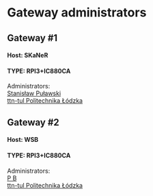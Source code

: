 # Gateway administrators <Name>
## Gateway #1
#### Host: SKaNeR
#### TYPE: RPI3+IC880CA
Administrators: <br>
[Stanisław Puławski](https://www.thethingsnetwork.org/u/StaPulawski)<br>
[ttn-tul Politechnika Łódzka](https://www.thethingsnetwork.org/u/ttn-tul-admin)

## Gateway #2
#### Host: WSB
#### TYPE: RPI3+IC880CA
Administrators: <br>
[P B](https://www.thethingsnetwork.org/u/)<br>
[ttn-tul Politechnika Łódzka](https://www.thethingsnetwork.org/u/ttn-tul-admin)